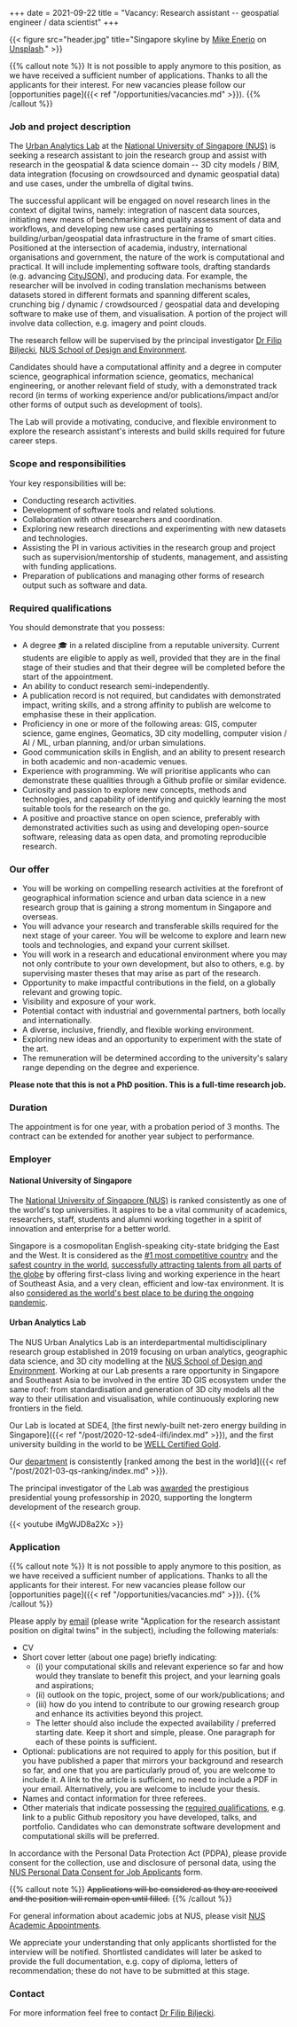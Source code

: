 +++
date = 2021-09-22
title = "Vacancy: Research assistant -- geospatial engineer / data scientist"
+++

{{< figure src="header.jpg" title="Singapore skyline by [Mike Enerio](https://unsplash.com/@mikeenerio) on [Unsplash](https://unsplash.com/photos/CQhgno3yhv8)." >}}

{{% callout note %}}
It is not possible to apply anymore to this position, as we have received a sufficient number of applications.
Thanks to all the applicants for their interest.
For new vacancies please follow our [opportunities page]({{< ref "/opportunities/vacancies.md" >}}).
{{% /callout %}}

### Job and project description

The [Urban Analytics Lab](/) at the [National University of Singapore (NUS)](http://www.nus.edu.sg) is seeking a research assistant to join the research group and assist with research in the geospatial & data science domain -- 3D city models / BIM, data integration (focusing on crowdsourced and dynamic geospatial data) and use cases, under the umbrella of digital twins.

The successful applicant will be engaged on novel research lines in the context of digital twins, namely: integration of nascent data sources, initiating new means of benchmarking and quality assessment of data and workflows, and developing new use cases pertaining to building/urban/geospatial data infrastructure in the frame of smart cities.
Positioned at the intersection of academia, industry, international organisations and government, the nature of the work is computational and practical.
It will include implementing software tools, drafting standards (e.g. advancing [CityJSON](https://www.cityjson.org)), and producing data.
For example, the researcher will be involved in coding translation mechanisms between datasets stored in different formats and spanning different scales, crunching big / dynamic / crowdsourced / geospatial data and developing software to make use of them, and visualisation.
A portion of the project will involve data collection, e.g. imagery and point clouds.

The research fellow will be supervised by the principal investigator [Dr Filip Biljecki](/authors/filip/), [NUS School of Design and Environment](http://www.sde.nus.edu.sg).

Candidates should have a computational affinity and a degree in computer science, geographical information science, geomatics, mechanical engineering, or another relevant field of study, with a demonstrated track record (in terms of working experience and/or publications/impact and/or other forms of output such as development of tools).

The Lab will provide a motivating, conducive, and flexible environment to explore the research assistant's interests and build skills required for future career steps.

### Scope and responsibilities

Your key responsibilities will be:

- Conducting research activities.
- Development of software tools and related solutions.
- Collaboration with other researchers and coordination.
- Exploring new research directions and experimenting with new datasets and technologies.
- Assisting the PI in various activities in the research group and project such as supervision/mentorship of students, management, and assisting with funding applications.
- Preparation of publications and managing other forms of research output such as software and data.

### Required qualifications

You should demonstrate that you possess:

- A degree :mortar_board: in a related discipline from a reputable university. Current students are eligible to apply as well, provided that they are in the final stage of their studies and that their degree will be completed before the start of the appointment.
- An ability to conduct research semi-independently.
- A publication record is not required, but candidates with demonstrated impact, writing skills, and a strong affinity to publish are welcome to emphasise these in their application.
- Proficiency in one or more of the following areas: GIS, computer science, game engines, Geomatics, 3D city modelling, computer vision / AI / ML, urban planning, and/or urban simulations.
- Good communication skills in English, and an ability to present research in both academic and non-academic venues.
- Experience with programming. We will prioritise applicants who can demonstrate these qualities through a Github profile or similar evidence.
- Curiosity and passion to explore new concepts, methods and technologies, and capability of identifying and quickly learning the most suitable tools for the research on the go.
- A positive and proactive stance on open science, preferably with demonstrated activities such as using and developing open-source software, releasing data as open data, and promoting reproducible research. 

### Our offer

- You will be working on compelling research activities at the forefront of geographical information science and urban data science in a new research group that is gaining a strong momentum in Singapore and overseas.
- You will advance your research and transferable skills required for the next stage of your career. You will be welcome to explore and learn new tools and technologies, and expand your current skillset.
- You will work in a research and educational environment where you may not only contribute to your own development, but also to others, e.g. by supervising master theses that may arise as part of the research.
- Opportunity to make impactful contributions in the field, on a globally relevant and growing topic.
- Visibility and exposure of your work.
- Potential contact with industrial and governmental partners, both locally and internationally.
- A diverse, inclusive, friendly, and flexible working environment.
- Exploring new ideas and an opportunity to experiment with the state of the art.
- The remuneration will be determined according to the university's salary range depending on the degree and experience.

__Please note that this is not a PhD position. This is a full-time research job.__

### Duration

The appointment is for one year, with a probation period of 3 months.
The contract can be extended for another year subject to performance.

### Employer

#### National University of Singapore

The [National University of Singapore (NUS)](http://www.nus.edu.sg) is ranked consistently as one of the world's top universities.
It aspires to be a vital community of academics, researchers, staff, students and alumni working together in a spirit of innovation and enterprise for a better world.

Singapore is a cosmopolitan English-speaking city-state bridging the East and the West.
It is considered as the [#1 most competitive country](https://www.straitstimes.com/business/economy/singapore-economy-ranked-worlds-most-competitive) and the [safest country in the world](https://www.asiaone.com/singapore/singapore-ranked-safest-country-world-above-japan-survey), [successfully attracting talents from all parts of the globe](https://www.straitstimes.com/singapore/singapore-retains-top-spot-in-asia-pacific-index-for-talent-competitiveness) by offering first-class living and working experience in the heart of Southeast Asia, and a very clean, efficient and low-tax environment.
It is also [considered as the world's best place to be during the ongoing pandemic](https://www.bbc.com/news/world-asia-56939261.amp).

#### Urban Analytics Lab

The NUS Urban Analytics Lab is an interdepartmental multidisciplinary research group established in 2019 focusing on urban analytics, geographic data science, and 3D city modelling at the [NUS School of Design and Environment](http://www.sde.nus.edu.sg).
Working at our Lab presents a rare opportunity in Singapore and Southeast Asia to be involved in the entire 3D GIS ecosystem under the same roof: from standardisation and generation of 3D city models all the way to their utilisation and visualisation, while continuously exploring new frontiers in the field. 

Our Lab is located at SDE4, [the first newly-built net-zero energy building in Singapore]({{< ref "/post/2020-12-sde4-ilfi/index.md" >}}), and the first university building in the world to be [WELL Certified Gold](https://www.wellcertified.com/).

Our [department](https://www.sde.nus.edu.sg/arch/) is consistently [ranked among the best in the world]({{< ref "/post/2021-03-qs-ranking/index.md" >}}).

The principal investigator of the Lab was [awarded](/post/2020/07/16/filip-biljecki-appointed-as-presidential-young-professor/) the prestigious presidential young professorship in 2020, supporting the longterm development of the research group.

{{< youtube iMgWJD8a2Xc >}}

### Application

{{% callout note %}}
It is not possible to apply anymore to this position, as we have received a sufficient number of applications.
Thanks to all the applicants for their interest.
For new vacancies please follow our [opportunities page]({{< ref "/opportunities/vacancies.md" >}}).
{{% /callout %}}

Please apply by [email](mailto:filip@nus.edu.sg) (please write "Application for the research assistant position on digital twins" in the subject), including the following materials:

* CV
* Short cover letter (about one page) briefly indicating:
    * (i) your computational skills and relevant experience so far and how would they translate to benefit this project, and your learning goals and aspirations;
    * (ii) outlook on the topic, project, some of our work/publications; and
    * (iii) how do you intend to contribute to our growing research group and enhance its activities beyond this project.
    * The letter should also include the expected availability / preferred starting date. Keep it short and simple, please. One paragraph for each of these points is sufficient.
* Optional: publications are not required to apply for this position, but if you have published a paper that mirrors your background and research so far, and one that you are particularly proud of, you are welcome to include it. A link to the article is sufficient, no need to include a PDF in your email. Alternatively, you are welcome to include your thesis.
* Names and contact information for three referees.
* Other materials that indicate possessing the [required qualifications](#required-qualifications), e.g. link to a public Github repository you have developed, talks, and portfolio. Candidates who can demonstrate software development and computational skills will be preferred.

In accordance with the Personal Data Protection Act (PDPA), please provide consent for the collection, use and disclosure of personal data, using the [NUS Personal Data Consent for Job Applicants](http://www.nus.edu.sg/careers/potentialhires/applicationprocess/NUS-Personal-Data-Consent-for-Job-Applicants.pdf) form.

{{% callout note %}}
~~Applications will be considered as they are received and the position will remain open until filled.~~
{{% /callout %}}

For general information about academic jobs at NUS, please visit [NUS  Academic Appointments](http://www.nus.edu.sg/careers/acadappt.htm).

We appreciate your understanding that only applicants shortlisted for the interview will be notified.
Shortlisted candidates will later be asked to provide the full documentation, e.g. copy of diploma, letters of recommendation; these do not have to be submitted at this stage.

### Contact

For more information feel free to contact [Dr Filip Biljecki](/authors/filip).

